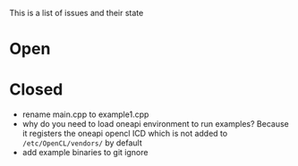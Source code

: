This is a list of issues and their state

# Open

# Closed
- rename main.cpp to example1.cpp
- why do you need to load oneapi environment to run examples?
  Because it registers the oneapi opencl ICD which is not added to `/etc/OpenCL/vendors/` by default
- add example binaries to git ignore
